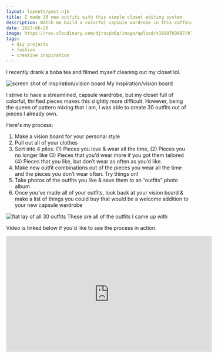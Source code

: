```yaml
---
layout: layouts/post.njk
title: I made 30 new outfits with this simple closet editing system
description: Watch me build a colorful capsule wardrobe in this caffeine-fueled video
date: 2023-06-20
image: https://res.cloudinary.com/djrxspb6p/image/upload/v1690763097/blog/closet_clean_out/closet_cleanout_thumbnail-min_m3spqv.jpg
tags:
  - diy projects
  - fashion
  - creative inspiration
---
```


I recently drank a boba tea and filmed myself cleaning out my closet lol.

![screen shot of inspiration/vision board](https://res.cloudinary.com/djrxspb6p/image/upload/v1690763097/blog/closet_clean_out/Closet_clean_out_2023-min_n8qvr2.jpg)
My inspiration/vision board

I strive to have a streamlined, capsule wardrobe, but my closet full of colorful, thrifted pieces makes this slightly more difficult. However, being the queen of pattern mixing that I am, I was able to create 30 outfits out of pieces I already own.

Here's my process:
1. Make a vision board for your personal style
2. Pull out all of your clothes
3. Sort into 4 piles: (1) Pieces you love & wear all the time, (2) Pieces you no longer like (3) Pieces that you’d wear more if you got them tailored (4) Pieces that you like, but don’t wear as often as you’d like.
4. Make new outfit combinations out of the pieces you wear all the time and the pieces you don’t wear often. Try things on!
5. Take photos of the outfits you like & save them to an “outfits” photo album
6. Once you’ve made all of your outfits, look back at your vision board & make a list of things you could buy that would be a welcome addition to your new capsule wardrobe

![flat lay of all 30 outfits](https://res.cloudinary.com/djrxspb6p/image/upload/v1685730501/blog/closet_clean_out/Closet_Clean_Out_a2gd5g.jpg)
These are all of the outfits I came up with

Video is linked below if you'd like to see the process in action.

<iframe width="560" height="315" src="https://www.youtube.com/embed/f16tkqv5ngQ" title="YouTube video player" frameborder="0" allow="accelerometer; autoplay; clipboard-write; encrypted-media; gyroscope; picture-in-picture; web-share" allowfullscreen></iframe>
